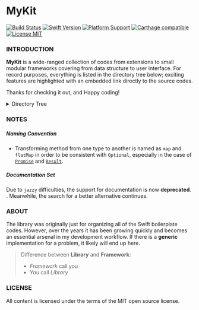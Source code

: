 MyKit
=====

[![Build Status](https://img.shields.io/travis/aquarchitect/MyKit.svg?style=flat-square)](https://travis-ci.org/aquarchitect/MyKit/)  [![Swift Version](https://img.shields.io/badge/swift-2.3%20%7C%203.0-orange.svg?style=flat-square)](https://swift.org)  [![Platform Support](https://img.shields.io/badge/platforms-iOS%20%7C%20macOS-lightgrey.svg?style=flat-square)](https://developer.apple.com/xcode/download/)  [![Carthage compatible](https://img.shields.io/badge/carthage-compatible-4BC51D.svg?style=flat-square)](https://github.com/Carthage/Carthage)  [![License MIT](https://img.shields.io/badge/license-MIT-blue.svg?style=flat-square)](https://github.com/ReSwift/ReSwift/blob/master/LICENSE.md)

### INTRODUCTION

__MyKit__ is a wide-ranged collection of codes from extensions to small modular frameworks covering from data structure to user interface. For record purposes, everything is listed in the directory tree below; exciting features are highlighted with an embedded link directly to the source codes.

Thanks for checking it out, and Happy coding!

<details><summary>Directory Tree</summary>
<big><pre>
Common/
├── Utilities/
|   ├── [Arbitrary](Sources/Common/Utilities/Arbitrary.swift)
|   ├── Box
|   ├── [Curry](Sources/Common/Utilities/Curry.swift)
|   ├── [Change](Sources/Common/Utilities/Change.swift)
|   ├── [Draw](Sources/Common/Utilities/Draw.swift)
|   ├── [Matrix](Sources/Common/Utilities/Matrix.swift)
|   ├── [Promise](Sources/Common/Utilities/Promise.swift)
|   ├── [Result](Sources/Common/Utilities/Result.swift)
|   ├── [Schedule](Sources/Common/Utilities/Schedule.swift)
|   ├── [Swizzle](Sources/Common/Utilities/Swizzle.swift)
|   └── [Then](Sources/Common/Utilities/Then.swift)
├── Extensions/
|   ├── Native/
|   |   ├── CountableRange+
|   |   ├── [String+](Sources/Common/Extensions/Native/String+.swift)
|   |   ├── [Dictionary+](Sources/Common/Extensions/Native/Dictionary+.swift)
|   |   ├── [Collection+](Sources/Common/Extensions/Native/Collection+.swift)
|   |   ├── AnyIterator+
|   |   └── RangeReplaceableCollection+
|   ├── Foundation/
|   |   ├── Bundle+
|   |   ├── [Date+](Sources/Common/Extensions/Foundation/Date+.swift)
|   |   ├── [DateFormatter+](Sources/Common/Extensions/Foundation/DateFormatter+.swift)
|   |   ├── [Scanner+](Sources/Common/Extensions/Foundation/Scanner+.swift)
|   |   ├── [URLSession+](Sources/Common/Extensions/Foundation/URLSession+.swift)
|   |   ├── [NSLayoutConstraint+](Sources/Common/Extensions/Foundation/NSLayoutConstraint+.swift)
|   |   ├── [NSMutableAttributedString+](Sources/Common/Extensions/Foundation/NSMutableAttributedString+.swift)
|   |   └── NSRange+
|   ├── CoreGraphics/
|   |   ├── CGPoint+
|   |   ├── CGRect+
|   |   └── CGSize+
|   ├── CoreData/
|   |   ├── NSAttributeDescription+
|   |   └── NSRelationshipDescription+
|   └── CloudKit/
|       ├── [CKContainer+](Sources/Common/Extensions/CloudKit/CKContainer+.swift)
|       ├── [CKDatabase+](Sources/Common/Extensions/CloudKit/CKDatabase+.swift)
|       ├── [CKRecord+](Sources/Common/Extensions/CloudKit/CKRecord+.swift)
|       └── [CKRecordID+](Sources/Common/Extensions/CloudKit/CKRecordID+.swift)
└── Frameworks/
    ├── [_FontLoading](Sources/Common/Frameworks/_FontLoading/)
    ├── [_LoremIpsum](Sources/Common/Frameworks/_LoremIpsum/)
    ├── [ActionTrailing](Sources/Common/Frameworks/ActionTrailing/)
    ├── [ColorHexing](Sources/Common/Frameworks/ColorHexing/)
    ├── [CloudKit](Sources/Common/Frameworks/CloudKit/)
    ├── [OpenWeather](Sources/Common/Frameworks/OpenWeather/)
    ├── [SymbolIcon](Sources/Common/Frameworks/SymbolIcon/)
    └── [PersistentStack](Sources/Common/Frameworks/PersistentStack/)
iOS/
├── Extensions/
|   ├── Draw+
|   ├── [UIBezierPath+](Sources/iOS/Extensions/UIBezierPath+.swift)
|   ├── [UICollectionView+](Sources/iOS/Extensions/UICollectionView+.swift)
|   ├── UIEdgeInsets+
|   ├── UILabel+
|   ├── UIScreen+
|   ├── UIScrollView+
|   ├── [UITableView+](Sources/iOS/Extensions/UITableView+.swift)
|   ├── UIView+
|   └── UIViewController+
└── Frameworks/
    ├── [LongPress](Sources/iOS/Frameworks/LongPress/)
    ├── [GrowingText](Sources/iOS/Frameworks/GrowingText/)
    ├── [GenericInterface](Sources/iOS/Frameworks/GenericInterface/) - including table/collection view
    └── [CollectionLayout](Sources/iOS/Frameworks/CollectionLayout/) - including Paraboloid and Snapping
</pre></big>
</details>

### NOTES

##### Naming Convention
- Transforming method from one type to another is named as `map` and `flatMap` in order to be consistent with `Optional`, especially in the case of [`Promise`](Sources/Common/Utilities/Promise.swift) and [`Result`](Sources/Common/Utilities/Result.swift).

##### Documentation Set
Due to `jazzy` difficulties, the support for documentation is now __deprecated__. . Meanwhile, the search for a better alternative continues.

### ABOUT

The library was originally just for organizing all of the Swift boilerplate codes. However, over the years it has been growing quickly and becomes an essential arsenal in my development workflow. If there is a __generic__ implementation for a problem, it likely will end up here.

> Difference between __Library__ and __Framework__:
> - _Framework_ call you
> - You call _Library_

### LICENSE

All content is licensed under the terms of the MIT open source license.
